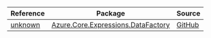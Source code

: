 | Reference | Package | Source |
|---|---|---|
|[unknown](core.expressions.datafactory-readme.md)|[Azure.Core.Expressions.DataFactory](https://www.nuget.org/packages/Azure.Core.Expressions.DataFactory)|[GitHub](https://github.com/Azure/azure-sdk-for-net/blob/main/sdk/core/Azure.Core.Expressions.DataFactory)|
